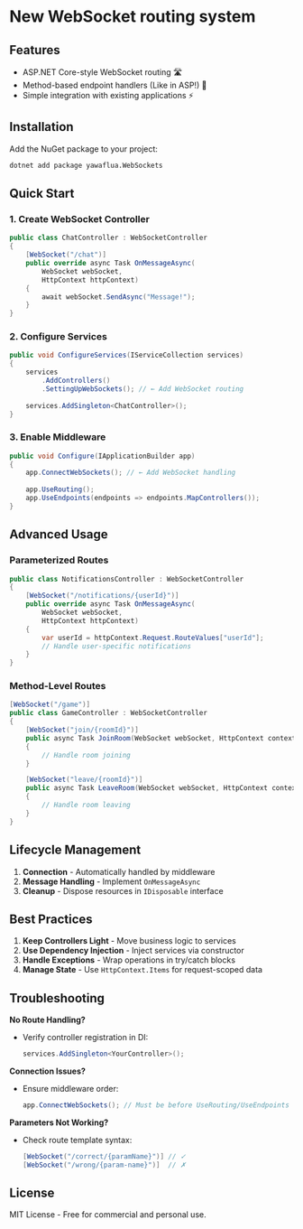 ﻿# New WebSocket routing system

## Features
- ASP.NET Core-style WebSocket routing 🛣️
- Method-based endpoint handlers (Like in ASP!) 🎯
- Simple integration with existing applications ⚡

## Installation
Add the NuGet package to your project:
```bash
dotnet add package yawaflua.WebSockets
```

## Quick Start

### 1. Create WebSocket Controller
```csharp
public class ChatController : WebSocketController
{
    [WebSocket("/chat")]
    public override async Task OnMessageAsync(
        WebSocket webSocket, 
        HttpContext httpContext)
    {
        await webSocket.SendAsync("Message!");
    }
}
```

### 2. Configure Services
```csharp
public void ConfigureServices(IServiceCollection services)
{
    services
        .AddControllers()
        .SettingUpWebSockets(); // ← Add WebSocket routing
        
    services.AddSingleton<ChatController>();
}
```

### 3. Enable Middleware
```csharp
public void Configure(IApplicationBuilder app)
{
    app.ConnectWebSockets(); // ← Add WebSocket handling
    
    app.UseRouting();
    app.UseEndpoints(endpoints => endpoints.MapControllers());
}
```

## Advanced Usage

### Parameterized Routes
```csharp
public class NotificationsController : WebSocketController
{
    [WebSocket("/notifications/{userId}")]
    public override async Task OnMessageAsync(
        WebSocket webSocket,
        HttpContext httpContext)
    {
        var userId = httpContext.Request.RouteValues["userId"];
        // Handle user-specific notifications
    }
}
```

### Method-Level Routes
```csharp
[WebSocket("/game")]
public class GameController : WebSocketController
{
    [WebSocket("join/{roomId}")]
    public async Task JoinRoom(WebSocket webSocket, HttpContext context)
    {
        // Handle room joining
    }

    [WebSocket("leave/{roomId}")]
    public async Task LeaveRoom(WebSocket webSocket, HttpContext context)
    {
        // Handle room leaving
    }
}
```

## Lifecycle Management
1. **Connection** - Automatically handled by middleware
2. **Message Handling** - Implement `OnMessageAsync`
3. **Cleanup** - Dispose resources in `IDisposable` interface

## Best Practices
1. **Keep Controllers Light** - Move business logic to services
2. **Use Dependency Injection** - Inject services via constructor
3. **Handle Exceptions** - Wrap operations in try/catch blocks
4. **Manage State** - Use `HttpContext.Items` for request-scoped data

## Troubleshooting
**No Route Handling?**
- Verify controller registration in DI:
  ```csharp
  services.AddSingleton<YourController>();
  ```

**Connection Issues?**
- Ensure middleware order:
  ```csharp
  app.ConnectWebSockets(); // Must be before UseRouting/UseEndpoints
  ```

**Parameters Not Working?**
- Check route template syntax:
  ```csharp
  [WebSocket("/correct/{paramName}")] // ✓
  [WebSocket("/wrong/{param-name}")]  // ✗
  ```

## License
MIT License - Free for commercial and personal use.